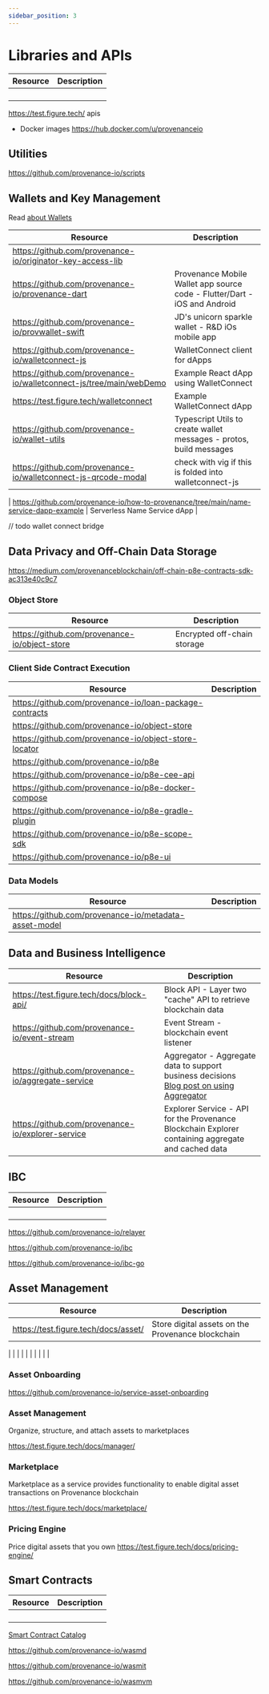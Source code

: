 ```yaml
---
sidebar_position: 3
---
```


# Libraries and APIs


| Resource | Description |
| -- | -- |
|  |  |
|  |  |
|  |  |
|  |  |

https://test.figure.tech/ apis

- Docker images https://hub.docker.com/u/provenanceio

## Utilities

https://github.com/provenance-io/scripts

## Wallets and Key Management

Read [about Wallets](/docs/discover/wallets.md)


| Resource | Description |
| -- | -- |
| https://github.com/provenance-io/originator-key-access-lib |  |
| https://github.com/provenance-io/provenance-dart | Provenance Mobile Wallet app source code - Flutter/Dart - iOS and Android |
| https://github.com/provenance-io/provwallet-swift | JD's unicorn sparkle wallet - R&D iOs mobile app |
| https://github.com/provenance-io/walletconnect-js | WalletConnect client for dApps |
| https://github.com/provenance-io/walletconnect-js/tree/main/webDemo | Example React dApp using WalletConnect |
| https://test.figure.tech/walletconnect | Example WalletConnect dApp |
| https://github.com/provenance-io/wallet-utils | Typescript Utils to create wallet messages - protos, build messages  |
| https://github.com/provenance-io/walletconnect-js-qrcode-modal | check with vig if this is folded into walletconnect-js |

| https://github.com/provenance-io/how-to-provenance/tree/main/name-service-dapp-example | Serverless Name Service dApp |

// todo wallet connect bridge


## Data Privacy and Off-Chain Data Storage

https://medium.com/provenanceblockchain/off-chain-p8e-contracts-sdk-ac313e40c9c7

### Object Store

| Resource | Description |
| -- | -- |
| https://github.com/provenance-io/object-store | Encrypted off-chain storage |


### Client Side Contract Execution


| Resource | Description |
| -- | -- |
| https://github.com/provenance-io/loan-package-contracts |  |
| https://github.com/provenance-io/object-store |  |
| https://github.com/provenance-io/object-store-locator |  |
| https://github.com/provenance-io/p8e |  |
| https://github.com/provenance-io/p8e-cee-api |  |
| https://github.com/provenance-io/p8e-docker-compose |  |
| https://github.com/provenance-io/p8e-gradle-plugin |  |
| https://github.com/provenance-io/p8e-scope-sdk |  |
| https://github.com/provenance-io/p8e-ui |  |



### Data Models

| Resource | Description |
| -- | -- |
| https://github.com/provenance-io/metadata-asset-model |  |

## Data and Business Intelligence


| Resource | Description |
| -- | -- |
| https://test.figure.tech/docs/block-api/ | Block API - Layer two "cache" API to retrieve blockchain data |
| https://github.com/provenance-io/event-stream | Event Stream - blockchain event listener |
| https://github.com/provenance-io/aggregate-service | Aggregator - Aggregate data to support business decisions<br/>[Blog post on using Aggregator](https://medium.com/provenanceblockchain/aggregating-provenance-blockchain-data-a-developers-story-a23972971287) |
| https://github.com/provenance-io/explorer-service | Explorer Service - API for the Provenance Blockchain Explorer containing aggregate and cached data |


## IBC

| Resource | Description |
| -- | -- |
|  |  |
|  |  |
|  |  |
|  |  |

https://github.com/provenance-io/relayer

https://github.com/provenance-io/ibc

https://github.com/provenance-io/ibc-go




## Asset Management

| Resource | Description |
| -- | -- |
| https://test.figure.tech/docs/asset/ | Store digital assets on the Provenance blockchain
|
|  |  |
|  |  |
|  |  |

### Asset Onboarding



https://github.com/provenance-io/service-asset-onboarding

### Asset Management
Organize, structure, and attach assets to marketplaces

https://test.figure.tech/docs/manager/

### Marketplace
Marketplace as a service provides functionality to enable digital asset transactions on Provenance blockchain

https://test.figure.tech/docs/marketplace/


### Pricing Engine
Price digital assets that you own
https://test.figure.tech/docs/pricing-engine/

## Smart Contracts

| Resource | Description |
| -- | -- |
|  |  |
|  |  |
|  |  |
|  |  |

[Smart Contract Catalog](/docs/discover/smart-contract-catalog)

https://github.com/provenance-io/wasmd

https://github.com/provenance-io/wasmit

https://github.com/provenance-io/wasmvm
